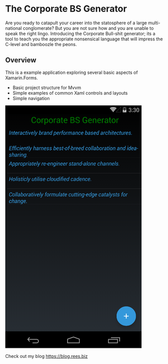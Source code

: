 # The Corporate BS Generator
Are you ready to catapult your career into the statosphere of a large multi-national conglomerate?  But you are not sure how and you are unable to speak the right lingo.  Introducing the Corporate Bull-shit generator; its a tool to teach you the appropriate nonsensical language that will impress the C-level and bamboozle the peons.

## Overview
This is a example application exploring several basic aspects of Xamarin.Forms.
+ Basic project structure for Mvvm
+ Simple examples of common Xaml controls and layouts
+ Simple navigation


![Screenshot of the Corporate BS Generator](https://github.com/Benrnz/CorporateBsGenerator/blob/master/CorporateBsGenerator/Assets/BSGen1.png "The Corporate BS Generator")

Check out my blog https://blog.rees.biz 
